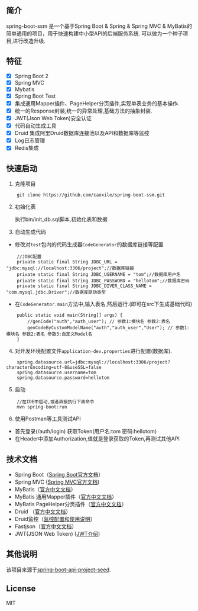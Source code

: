## 简介
spring-boot-ssm 是一个基于Spring Boot & Spring & Spring MVC & MyBatis的简单通用的项目，用于快速构建中小型API的后端服务系统. 可以做为一个种子项目,进行改造升级.

## 特征
- [x] Spring Boot 2                                                                 
- [x] Spring MVC 		 		
- [x] Mybatis                
- [x] Spring Boot Test
- [x] 集成通用Mapper插件、PageHelper分页插件,实现单表业务的基本操作.
- [x] 统一的Response封装,统一的异常处理,基础方法的抽象封装.
- [x] JWT(Json Web Token)安全认证
- [x] 代码自动生成工具
- [x] Druid 集成阿里Druid数据库连接池以及API和数据库等监控            		
- [x] Log日志管理
- [x] Redis集成

## 快速启动
1. 克隆项目
```
    git clone https://github.com/caoxile/spring-boot-ssm.git
```
2. 初始化表

    执行bin/init_db.sql脚本,初始化表和数据

3. 自动生成代码
- 修改对```test```包内的代码生成器```CodeGenerator```的数据库链接等配置
```
    //JDBC配置
    private static final String JDBC_URL = "jdbc:mysql://localhost:3306/project";//数据库链接
    private static final String JDBC_USERNAME = "tom";//数据库用户名
    private static final String JDBC_PASSWORD = "hellotom";//数据库密码
    private static final String JDBC_DIVER_CLASS_NAME = "com.mysql.jdbc.Driver";//数据库驱动类型

```
- 在```CodeGenerator.main```方法中,输入表名,然后运行.(即可在src下生成基础代码)
```
    public static void main(String[] args) {
        //genCode("auth","auth_user"); // 参数1:模块名 参数2:表名
        genCodeByCustomModelName("auth","auth_user","User"); // 参数1:模块名 参数2:表名 参数3:自定义Model名
    }
```
4. 对开发环境配置文件```application-dev.properties```进行配置(数据库).
``` 
    spring.datasource.url=jdbc:mysql://localhost:3306/project?characterEncoding=utf-8&useSSL=false
    spring.datasource.username=tom
    spring.datasource.password=hellotom
```
5. 启动
```
    //在IDE中启动,或者直接执行下面命令
    mvn spring-boot:run
```
6. 使用Postman等工具测试API
- 首先登录(/auth/login) 获取Token(用户名:tom 密码:hellotom)
- 在Header中添加Authorization,值就是登录获取的Token,再测试其他API

## 技术文档
- Spring Boot（[Spring Boot官方文档](https://spring.io/projects/spring-boot)）
- Spring MVC ([Spring MVC官方文档](https://docs.spring.io/spring/docs/current/spring-framework-reference/web.html))
- MyBatis（[官方中文文档](http://www.mybatis.org/mybatis-3/zh/index.html)）
- MyBatis 通用Mapper插件（[官方中文文档](https://mapperhelper.github.io/docs/)）
- MyBatis PageHelper分页插件（[官方中文文档](https://github.com/pagehelper/Mybatis-PageHelper/blob/master/README_zh.md)）
- Druid （[官方中文文档](https://github.com/alibaba/druid/wiki/%E5%B8%B8%E8%A7%81%E9%97%AE%E9%A2%98)）
- Druid监控（[监控配置和使用说明](https://www.caoxile.com/blog/2018/07/spring-boot-1-druid%E7%9B%91%E6%8E%A7)）
- Fastjson（[官方中文文档](https://github.com/alibaba/fastjson/wiki/Quick-Start-CN)）
- JWT(JSON Web Token) ([JWT介绍](https://www.caoxile.com/blog/2018/07/json-web-token))

## 其他说明
该项目来源于[spring-boot-api-project-seed](https://github.com/lihengming/spring-boot-api-project-seed).

## License
MIT


